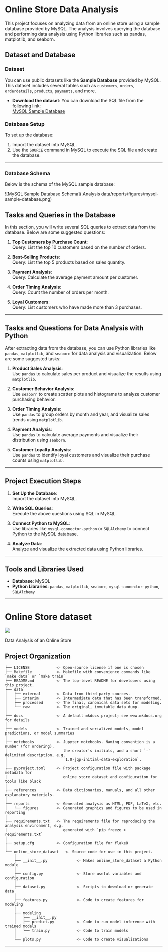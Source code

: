 # Online Store Data Analysis

This project focuses on analyzing data from an online store using a sample database provided by MySQL. The analysis involves querying the database and performing data analysis using Python libraries such as pandas, matplotlib, and seaborn.

## Dataset and Database

### Dataset
You can use public datasets like the **Sample Database** provided by MySQL. This dataset includes several tables such as `customers`, `orders`, `orderdetails`, `products`, `payments`, and more.

- **Download the dataset**: You can download the SQL file from the following link:  
  [MySQL Sample Database](https://www.mysqltutorial.org/getting-started-with-mysql/mysql-sample-database/)

### Database Setup
To set up the database:
1. Import the dataset into MySQL.
2. Use the `SOURCE` command in MySQL to execute the SQL file and create the database.

---
### Database Schema
Below is the schema of the MySQL sample database:

![MySQL Sample Database Schema](.Analysis data/reports/figures/mysql-sample-database.png)

## Tasks and Queries in the Database

In this section, you will write several SQL queries to extract data from the database. Below are some suggested questions:

1. **Top Customers by Purchase Count**:  
   Query: List the top 10 customers based on the number of orders.

2. **Best-Selling Products**:  
   Query: List the top 5 products based on sales quantity.

3. **Payment Analysis**:  
   Query: Calculate the average payment amount per customer.

4. **Order Timing Analysis**:  
   Query: Count the number of orders per month.

5. **Loyal Customers**:  
   Query: List customers who have made more than 3 purchases.

---

## Tasks and Questions for Data Analysis with Python

After extracting data from the database, you can use Python libraries like `pandas`, `matplotlib`, and `seaborn` for data analysis and visualization. Below are some suggested tasks:

1. **Product Sales Analysis**:  
   Use `pandas` to calculate sales per product and visualize the results using `matplotlib`.

2. **Customer Behavior Analysis**:  
   Use `seaborn` to create scatter plots and histograms to analyze customer purchasing behavior.

3. **Order Timing Analysis**:  
   Use `pandas` to group orders by month and year, and visualize sales trends using `matplotlib`.

4. **Payment Analysis**:  
   Use `pandas` to calculate average payments and visualize their distribution using `seaborn`.

5. **Customer Loyalty Analysis**:  
   Use `pandas` to identify loyal customers and visualize their purchase counts using `matplotlib`.

---

## Project Execution Steps

1. **Set Up the Database**:  
   Import the dataset into MySQL.

2. **Write SQL Queries**:  
   Execute the above questions using SQL in MySQL.

3. **Connect Python to MySQL**:  
   Use libraries like `mysql-connector-python` or `SQLAlchemy` to connect Python to the MySQL database.

4. **Analyze Data**:  
   Analyze and visualize the extracted data using Python libraries.

---

## Tools and Libraries Used
- **Database**: MySQL
- **Python Libraries**: `pandas`, `matplotlib`, `seaborn`, `mysql-connector-python`, `SQLAlchemy`

---




# Online Store dataset

<a target="_blank" href="https://cookiecutter-data-science.drivendata.org/">
    <img src="https://img.shields.io/badge/CCDS-Project%20template-328F97?logo=cookiecutter" />
</a>

Data Analysis of an Online Store

## Project Organization

```
├── LICENSE            <- Open-source license if one is chosen
├── Makefile           <- Makefile with convenience commands like `make data` or `make train`
├── README.md          <- The top-level README for developers using this project.
├── data
│   ├── external       <- Data from third party sources.
│   ├── interim        <- Intermediate data that has been transformed.
│   ├── processed      <- The final, canonical data sets for modeling.
│   └── raw            <- The original, immutable data dump.
│
├── docs               <- A default mkdocs project; see www.mkdocs.org for details
│
├── models             <- Trained and serialized models, model predictions, or model summaries
│
├── notebooks          <- Jupyter notebooks. Naming convention is a number (for ordering),
│                         the creator's initials, and a short `-` delimited description, e.g.
│                         `1.0-jqp-initial-data-exploration`.
│
├── pyproject.toml     <- Project configuration file with package metadata for 
│                         online_store_dataset and configuration for tools like black
│
├── references         <- Data dictionaries, manuals, and all other explanatory materials.
│
├── reports            <- Generated analysis as HTML, PDF, LaTeX, etc.
│   └── figures        <- Generated graphics and figures to be used in reporting
│
├── requirements.txt   <- The requirements file for reproducing the analysis environment, e.g.
│                         generated with `pip freeze > requirements.txt`
│
├── setup.cfg          <- Configuration file for flake8
│
└── online_store_dataset   <- Source code for use in this project.
    │
    ├── __init__.py             <- Makes online_store_dataset a Python module
    │
    ├── config.py               <- Store useful variables and configuration
    │
    ├── dataset.py              <- Scripts to download or generate data
    │
    ├── features.py             <- Code to create features for modeling
    │
    ├── modeling                
    │   ├── __init__.py 
    │   ├── predict.py          <- Code to run model inference with trained models          
    │   └── train.py            <- Code to train models
    │
    └── plots.py                <- Code to create visualizations
```

--------


